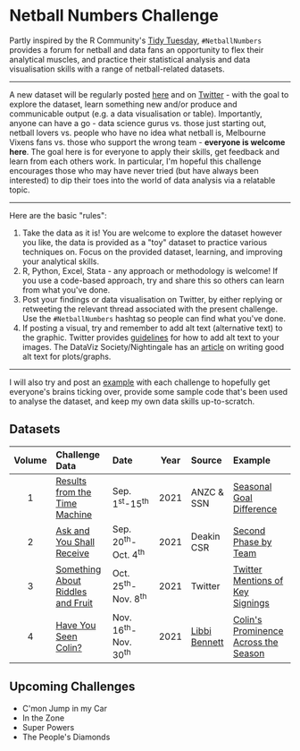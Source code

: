 # Netball Numbers Challenge

Partly inspired by the R Community's [Tidy Tuesday](https://github.com/rfordatascience/tidytuesday), `#NetballNumbers` provides a forum for netball and data fans an opportunity to flex their analytical muscles, and practice their statistical analysis and data visualisation skills with a range of netball-related datasets. 

***

A new dataset will be regularly posted [here](https://github.com/aaronsfox/netball-numbers-challenge/tree/master/datasets/) and on [Twitter](https://twitter.com/aaron_s_fox) - with the goal to explore the dataset, learn something new and/or produce and communicable output (e.g. a data visualisation or table). Importantly, anyone can have a go - data science gurus vs. those just starting out, netball lovers vs. people who have no idea what netball is, Melbourne Vixens fans vs. those who support the wrong team - **everyone is welcome here**. The goal here is for everyone to apply their skills, get feedback and learn from each others work. In particular, I'm hopeful this challenge encourages those who may have never tried (but have always been interested) to dip their toes into the world of data analysis via a relatable topic.

***

Here are the basic "rules":

1. Take the data as it is! You are welcome to explore the dataset however you like, the data is provided as a "toy" dataset to practice various techniques on. Focus on the provided dataset, learning, and improving your analytical skills.
2. R, Python, Excel, Stata - any approach or methodology is welcome! If you use a code-based approach, try and share this so others can learn from what you've done.
3. Post your findings or data visualisation on Twitter, by either replying or retweeting the relevant thread associated with the present challenge. Use the `#NetballNumbers` hashtag so people can find what you've done.
4. If posting a visual, try and remember to add alt text (alternative text) to the graphic. Twitter provides [guidelines](https://help.twitter.com/en/using-twitter/picture-descriptions) for how to add alt text to your images. The DataViz Society/Nightingale has an [article](https://medium.com/nightingale/writing-alt-text-for-data-visualization-2a218ef43f81) on writing good alt text for plots/graphs.

***

I will also try and post an [example](https://github.com/aaronsfox/netball-numbers-challenge/tree/master/examples/) with each challenge to hopefully get everyone's brains ticking over, provide some sample code that's been used to analyse the dataset, and keep my own data skills up-to-scratch.

## Datasets

| Volume | Challenge Data | Date | Year | Source | Example |
| :---: | :--- | :--- | :---: | :--- | :---|
| 1 | [Results from the Time Machine](datasets/vol1) | Sep. 1<sup>st</sup>-15<sup>th</sup> | 2021 | ANZC & SSN | [Seasonal Goal Difference](examples/vol1) |
| 2 | [Ask and You Shall Receive](datasets/vol2) | Sep. 20<sup>th</sup>-Oct. 4<sup>th</sup> | 2021 | Deakin CSR | [Second Phase by Team](examples/vol2) |
| 3 | [Something About Riddles and Fruit](datasets/vol3) | Oct. 25<sup>th</sup>-Nov. 8<sup>th</sup> | 2021 | Twitter | [Twitter Mentions of Key Signings](examples/vol3) |
| 4 | [Have You Seen Colin?](datasets/vol4) | Nov. 16<sup>th</sup>-Nov. 30<sup>th</sup> | 2021 | [Libbi Bennett](https://twitter.com/BennettLibbi) | [Colin's Prominence Across the Season](examples/vol4) |


## Upcoming Challenges

- C'mon Jump in my Car
- In the Zone
- Super Powers
- The People's Diamonds